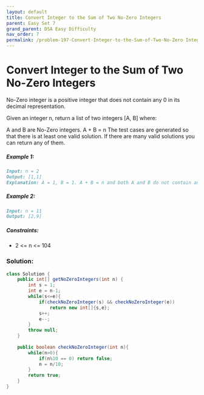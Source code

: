 ```yaml
---
layout: default
title: Convert Integer to the Sum of Two No-Zero Integers
parent: Easy Set 7
grand_parent: DSA Easy Difficulty
nav_order: 7
permalink: /problem-197-Convert-Integer-to-the-Sum-of-Two-No-Zero Integers/
---
```

# Convert Integer to the Sum of Two No-Zero Integers

No-Zero integer is a positive integer that does not contain any 0 in its decimal representation.

Given an integer n, return a list of two integers [A, B] where:

A and B are No-Zero integers.
A + B = n
The test cases are generated so that there is at least one valid solution. If there are many valid solutions you can return any of them.

##### Example 1:
```markdown
Input: n = 2
Output: [1,1]
Explanation: A = 1, B = 1. A + B = n and both A and B do not contain any 0 in their decimal representation.
```
##### Example 2:
```markdown
Input: n = 11
Output: [2,9]
```
##### Constraints:
* 2 <= n <= 104

### Solution:

```java
class Solution {
    public int[] getNoZeroIntegers(int n) {
        int s = 1;
        int e = n-1;
        while(s<=e){
            if(checkNoZeroInteger(s) && checkNoZeroInteger(e))
                return new int[]{s,e};
            s++;
            e--;
        }
        throw null;
    }
    
    public boolean checkNoZeroInteger(int n){
        while(n>0){
            if(n%10 == 0) return false;
            n = n/10;
        }
        return true;
    }
}
```